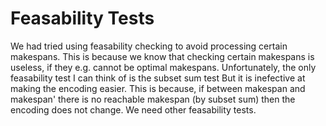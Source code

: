 # Feasability Tests

We had tried using feasability checking to avoid processing certain makespans. 
This is because we know that checking certain makespans is useless, if they e.g. cannot be optimal makespans. 
Unfortunately, the only feasability test I can think of is the subset sum test
But it is inefective at making the encoding easier. This is because, if between makespan and makespan' there is no
reachable makespan (by subset sum) then the encoding does not change. 
We need other feasability tests.